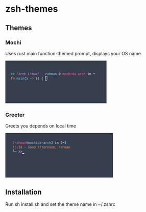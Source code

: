 # zsh-themes

## Themes

### Mochi

Uses rust main function-themed prompt, displays your OS name

![mochi](assets/mochi.png)

### Greeter

Greets you depends on local time

![greeter](assets/greeter.png)

## Installation

Run sh install.sh and set the theme name in ~/.zshrc
